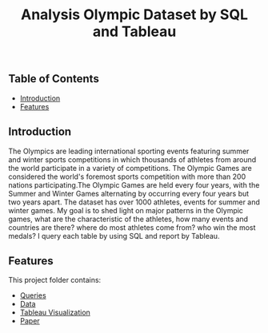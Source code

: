 <h1 align="center"> Analysis Olympic Dataset by SQL and Tableau  </h1> <br>

<!-- START doctoc generated TOC please keep comment here to allow auto update -->
<!-- DON'T EDIT THIS SECTION, INSTEAD RE-RUN doctoc TO UPDATE -->

## Table of Contents

- [Introduction](#introduction)
- [Features](#features)

<!-- END doctoc generated TOC please keep comment here to allow auto update -->

## Introduction
 The Olympics are leading international sporting events featuring summer and winter sports competitions in which thousands of athletes from around the world participate in a variety of competitions. The Olympic Games are considered the world's foremost sports competition with more than 200 nations participating.The Olympic Games are held every four years, with the Summer and Winter Games alternating by occurring every four years but two years apart. The dataset has over 1000 athletes, events for summer and winter games. My goal is to shed light on major patterns in the Olympic games, what are the characteristic of the athletes, how many events and countries are there? where do most athletes come from? who win the most medals? I query each table by using SQL and report by Tableau.

## Features
This project folder contains:
* [Queries](https://github.com/YangyangJia1/sql_olympic_dataset/tree/master/files/queries)
* [Data](https://github.com/YangyangJia1/sql_olympic_dataset/tree/master/files/data)
* [Tableau Visualization](https://public.tableau.com/profile/yangyang.jia#!/vizhome/AnalyzeOlympicDataset/Dashboard1)
* [Paper](#)
